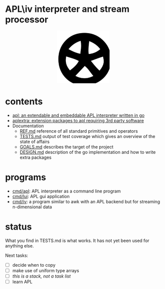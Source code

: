 # APL\iv interpreter and stream processor
<p align="center" >
  <img width="170" height="170" src="log.svg"><br/>
</p>

# contents
- [apl: an extendable and embeddable APL interpreter written in go](apl)
- [aplextra: extension packages to apl requiring 3rd party software](aplextra)
- Documentation
  - [REF.md](REF.md) reference of all standard primitives and operators
  - [TESTS.md](TESTS.md) output of test coverage which gives an overview of the state of affairs
  - [GOALS.md](GOALS.md) describes the target of the project
  - [DESIGN.md](DESIGN.md) description of the go implementation and how to write extra packages

# programs
- [cmd/apl](cmd/apl): APL interpreter as a command line program
- [cmd/lui](cmd/lui): APL gui application
- [cmd/iv](cmd/iv): a program similar to awk with an APL backend but for streaming n-dimensional data

# status
What you find in TESTS.md is what works. It has not yet been used for anything else.

Next tasks:
- [ ] decide when to copy
- [ ] make use of uniform type arrays
- [ ] *this is a stack, not a task list*
- [ ] learn APL
